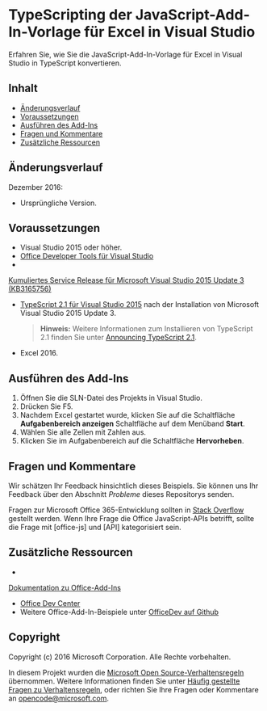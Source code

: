 # <a name="typescripting-visual-studio-excel-javascript-add-in-template"></a>TypeScripting der JavaScript-Add-In-Vorlage für Excel in Visual Studio

Erfahren Sie, wie Sie die JavaScript-Add-In-Vorlage für Excel in Visual Studio in TypeScript konvertieren. 

## <a name="table-of-contents"></a>Inhalt
* [Änderungsverlauf](#change-history)
* [Voraussetzungen](#prerequisites)
* [Ausführen des Add-Ins](#test-the-add-in)
* [Fragen und Kommentare](#questions-and-comments)
* [Zusätzliche Ressourcen](#additional-resources)

## <a name="change-history"></a>Änderungsverlauf

Dezember 2016:

* Ursprüngliche Version.

## <a name="prerequisites"></a>Voraussetzungen

* Visual Studio 2015 oder höher.
* [Office Developer Tools für Visual Studio](https://www.visualstudio.com/en-us/features/office-tools-vs.aspx)
* 
  [Kumuliertes Service Release für Microsoft Visual Studio 2015 Update 3 (KB3165756)](https://msdn.microsoft.com/en-us/library/mt752379.aspx)
* [TypeScript 2.1 für Visual Studio 2015](http://download.microsoft.com/download/6/D/8/6D8381B0-03C1-4BD2-AE65-30FF0A4C62DA/TS2.1-dev14update3-20161206.2/TypeScript_Dev14Full.exe) nach der Installation von Microsoft Visual Studio 2015 Update 3.

   > **Hinweis:**  Weitere Informationen zum Installieren von TypeScript 2.1 finden Sie unter [Announcing TypeScript 2.1](https://blogs.msdn.microsoft.com/typescript/2016/12/07/announcing-typescript-2-1/).

* Excel 2016.

## <a name="run-the-add-in"></a>Ausführen des Add-Ins

1. Öffnen Sie die SLN-Datei des Projekts in Visual Studio.
2. Drücken Sie F5.
3. Nachdem Excel gestartet wurde, klicken Sie auf die Schaltfläche **Aufgabenbereich anzeigen** Schaltfläche auf dem Menüband **Start**.
5. Wählen Sie alle Zellen mit Zahlen aus.
6. Klicken Sie im Aufgabenbereich auf die Schaltfläche **Hervorheben**. 

## <a name="questions-and-comments"></a>Fragen und Kommentare

Wir schätzen Ihr Feedback hinsichtlich dieses Beispiels. Sie können uns Ihr Feedback über den Abschnitt *Probleme* dieses Repositorys senden.

Fragen zur Microsoft Office 365-Entwicklung sollten in [Stack Overflow](http://stackoverflow.com/questions/tagged/office-js+API) gestellt werden. Wenn Ihre Frage die Office JavaScript-APIs betrifft, sollte die Frage mit [office-js] und [API] kategorisiert sein.

## <a name="additional-resources"></a>Zusätzliche Ressourcen

* 
  [Dokumentation zu Office-Add-Ins](https://msdn.microsoft.com/en-us/library/office/jj220060.aspx)
* [Office Dev Center](http://dev.office.com/)
* Weitere Office-Add-In-Beispiele unter [OfficeDev auf Github](https://github.com/officedev)

## <a name="copyright"></a>Copyright
Copyright (c) 2016 Microsoft Corporation. Alle Rechte vorbehalten.



In diesem Projekt wurden die [Microsoft Open Source-Verhaltensregeln](https://opensource.microsoft.com/codeofconduct/) übernommen. Weitere Informationen finden Sie unter [Häufig gestellte Fragen zu Verhaltensregeln](https://opensource.microsoft.com/codeofconduct/faq/), oder richten Sie Ihre Fragen oder Kommentare an [opencode@microsoft.com](mailto:opencode@microsoft.com).
